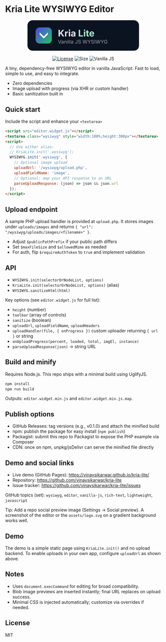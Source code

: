 # Kria Lite WYSIWYG Editor

<p align="center">
  <img src="assets/logo.svg" alt="Kria Lite logo" width="360" />
</p>

<p align="center">
  <a href="LICENSE"><img alt="License" src="https://img.shields.io/badge/license-MIT-green.svg" /></a>
  <img alt="Size" src="https://img.shields.io/badge/minified%20%2B%20gz-~3–6KB*-informational" />
  <img alt="Vanilla JS" src="https://img.shields.io/badge/vanilla-JS-blue" />
</p>

A tiny, dependency-free WYSIWYG editor in vanilla JavaScript. Fast to load, simple to use, and easy to integrate.

- Zero dependencies
- Image upload with progress (via XHR or custom handler)
- Basic sanitization built in

## Quick start

Include the script and enhance your `<textarea>`

```html
<script src="editor.widget.js"></script>
<textarea class="wysiwyg" style="width:100%;height:300px"></textarea>
<script>
  // Use either alias:
  // KriaLite.init('.wysiwyg');
  WYSIWYG.init('.wysiwyg', {
    // Optional image upload
    uploadUrl: '/wysiwyg/upload.php',
    uploadFieldName: 'image',
    // Optional: map your API response to an URL
    parseUploadResponse: (json) => json && json.url
  });
</script>
```

## Upload endpoint

A sample PHP upload handler is provided at `upload.php`. It stores images under `uploads/images` and returns `{ "url": "/wysiwyg/uploads/images/<filename>" }`.

- Adjust `$publicPathPrefix` if your public path differs
- Set `$maxFileSize` and `$allowedMime` as needed
- For auth, flip `$requireAuthToken` to `true` and implement validation

## API

- `WYSIWYG.init(selectorOrNodeList, options)`
- `KriaLite.init(selectorOrNodeList, options)` (alias)
- `WYSIWYG.sanitizeHtml(html)`

Key options (see `editor.widget.js` for full list):
- `height` (number)
- `toolbar` (array of controls)
- `sanitize` (boolean)
- `uploadUrl`, `uploadFieldName`, `uploadHeaders`
- `uploadHandler(file, { onProgress })` custom uploader returning `{ url }` or string
- `onUploadProgress(percent, loaded, total, imgEl, instance)`
- `parseUploadResponse(json)` -> string URL

## Build and minify

Requires Node.js. This repo ships with a minimal build using UglifyJS.

```bash
npm install
npm run build
```

Outputs: `editor.widget.min.js` and `editor.widget.min.js.map`.

## Publish options

- GitHub Releases: tag versions (e.g., v0.1.0) and attach the minified build
- npm: publish the package for easy install (`npm publish`)
- Packagist: submit this repo to Packagist to expose the PHP example via Composer
- CDN: once on npm, unpkg/jsDelivr can serve the minified file directly

## Demo and social links

- Live demo (GitHub Pages): https://vinaysikarwar.github.io/kria-lite/
- Repository: https://github.com/vinaysikarwar/kria-lite
- Issue tracker: https://github.com/vinaysikarwar/kria-lite/issues

GitHub topics (set): `wysiwyg`, `editor`, `vanilla-js`, `rich-text`, `lightweight`, `javascript`

Tip: Add a repo social preview image (Settings → Social preview). A screenshot of the editor or the `assets/logo.svg` on a gradient background works well.

## Demo

The demo is a simple static page using `KriaLite.init()` and no upload backend. To enable uploads in your own app, configure `uploadUrl` as shown above.

## Notes

- Uses `document.execCommand` for editing for broad compatibility.
- Blob image previews are inserted instantly; final URL replaces on upload success.
- Minimal CSS is injected automatically; customize via overrides if needed.

## License

MIT

